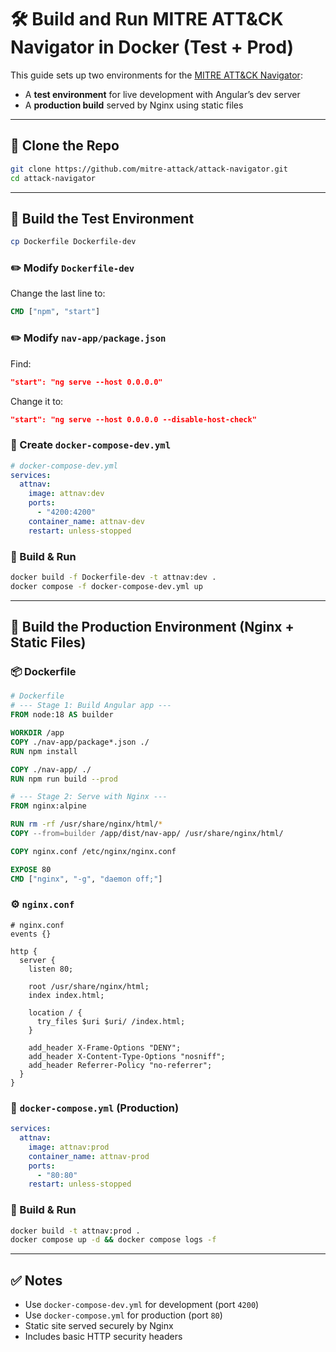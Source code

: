 # 🛠 Build and Run MITRE ATT&CK Navigator in Docker (Test + Prod)

This guide sets up two environments for the [MITRE ATT&CK Navigator](https://github.com/mitre-attack/attack-navigator):  
- A **test environment** for live development with Angular’s dev server  
- A **production build** served by Nginx using static files

---

## 🚀 Clone the Repo

```bash
git clone https://github.com/mitre-attack/attack-navigator.git
cd attack-navigator
```

---

## 🧪 Build the Test Environment

```bash
cp Dockerfile Dockerfile-dev
```

### ✏️ Modify `Dockerfile-dev`

Change the last line to:

```dockerfile
CMD ["npm", "start"]
```

### ✏️ Modify `nav-app/package.json`

Find:

```json
"start": "ng serve --host 0.0.0.0"
```

Change it to:

```json
"start": "ng serve --host 0.0.0.0 --disable-host-check"
```

### 🧰 Create `docker-compose-dev.yml`

```yaml
# docker-compose-dev.yml
services:
  attnav:
    image: attnav:dev
    ports:
      - "4200:4200"
    container_name: attnav-dev
    restart: unless-stopped
```

### 🔧 Build & Run

```bash
docker build -f Dockerfile-dev -t attnav:dev .
docker compose -f docker-compose-dev.yml up
```

---

## 🏁 Build the Production Environment (Nginx + Static Files)

### 📦 Dockerfile

```dockerfile
# Dockerfile
# --- Stage 1: Build Angular app ---
FROM node:18 AS builder

WORKDIR /app
COPY ./nav-app/package*.json ./
RUN npm install

COPY ./nav-app/ ./
RUN npm run build --prod

# --- Stage 2: Serve with Nginx ---
FROM nginx:alpine

RUN rm -rf /usr/share/nginx/html/*
COPY --from=builder /app/dist/nav-app/ /usr/share/nginx/html/

COPY nginx.conf /etc/nginx/nginx.conf

EXPOSE 80
CMD ["nginx", "-g", "daemon off;"]
```

### ⚙️ `nginx.conf`

```nginx
# nginx.conf
events {}

http {
  server {
    listen 80;

    root /usr/share/nginx/html;
    index index.html;

    location / {
      try_files $uri $uri/ /index.html;
    }

    add_header X-Frame-Options "DENY";
    add_header X-Content-Type-Options "nosniff";
    add_header Referrer-Policy "no-referrer";
  }
}
```

### 🐳 `docker-compose.yml` (Production)

```yaml
services:
  attnav:
    image: attnav:prod
    container_name: attnav-prod
    ports:
      - "80:80"
    restart: unless-stopped
```

### 🔧 Build & Run

```bash
docker build -t attnav:prod .
docker compose up -d && docker compose logs -f
```

---

## ✅ Notes

* Use `docker-compose-dev.yml` for development (port `4200`)
* Use `docker-compose.yml` for production (port `80`)
* Static site served securely by Nginx
* Includes basic HTTP security headers

